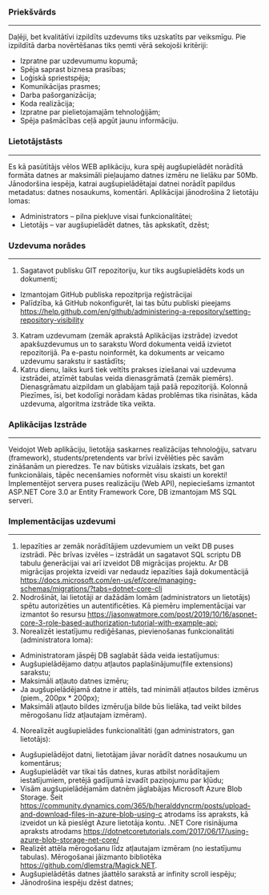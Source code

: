 ﻿### Priekšvārds
---
Daļēji, bet kvalitātīvi izpildīts uzdevums tiks uzskatīts par veiksmīgu.
Pie izpildītā darba novērtēšanas tiks ņemti vērā sekojoši kritēriji:
- Izpratne par uzdevumumu kopumā;
- Spēja saprast biznesa prasības;
- Loģiskā spriestspēja;
- Komunikācijas prasmes;
- Darba pašorganizācija;
- Koda realizācija;
- Izpratne par pielietojamajām tehnoloģijām;
- Spēja pašmācības ceļā apgūt jaunu informāciju. 
### Lietotājstāsts
---
Es kā pasūtītājs vēlos WEB aplikāciju, kura spēj augšupielādēt norādītā formāta datnes ar 
maksimāli pieļaujamo datnes izmēru ne lielāku par 50Mb. Jānodoršina iespēja, 
katrai augšupielādētajai datnei norādīt papildus metadatus: datnes nosaukums, komentāri.
Aplikācijai jānodrošina 2 lietotāju lomas: 
- Administrators – pilna piekļuve visai funkcionalitātei;
- Lietotājs – var augšupielādēt datnes, tās apkskatīt, dzēst;
### Uzdevuma norādes 
---
1. Sagatavot publisku GIT repozitoriju, kur tiks augšupielādēts kods un dokumenti;
- Izmantojam GitHub publiska repozitprija reģistrācijai
- Palīdzība, kā GitHub nokonfigurēt, lai tas būtu publiski pieejams 
https://help.github.com/en/github/administering-a-repository/setting-repository-visibility
3. Katram uzdevumam (zemāk aprakstā Aplikācijas izstrāde) izvedot apakšuzdevumus un to sarakstu Word dokumenta veidā izvietot repozitorijā.
Pa e-pastu noinformēt, ka dokuments ar veicamo uzdevumu sarakstu ir sastādīts;
4. Katru dienu, laiks kurš tiek veltīts prakses iziešanai vai uzdevuma izstrādei, atzīmēt tabulas veida dienasgrāmatā (zemāk piemērs).
Dienasgrāmatu aizpildam un glabājam tajā pašā repozitorijā. Kolonnā Piezīmes, īsi,
bet kodolīgi norādam kādas problēmas tika risinātas, kāda uzdevuma, algoritma izstrāde tika veikta. 
### Aplikācijas Izstrāde
---
Veidojot Web aplikāciju, lietotāja saskarnes realizācijas tehnoloģiju, satvaru (framework), students/pretendents var brīvi izvēlēties pēc savām zināšanām un pieredzes.
Te nav būtisks vizuālais izskats, bet gan funkcionālais, tāpēc necenšamies noformēt visu skaisti un korekti!
Implementējot servera puses realizāciju (Web API), nepieciešams izmantot ASP.NET Core 3.0 ar  Entity Framework Core, DB izmantojam MS SQL serveri.
### Implementācijas uzdevumi
---
1. Iepazīties ar zemāk norādītājiem uzdevumiem un veikt DB puses izstrādi. 
Pēc brīvas izvēles – izstrādāt un sagatavot SQL scriptu DB tabulu ģenerācijai vai arī izveidot DB migrācijas projektu.
Ar DB migrācijas projekta izveidi var nedaudz iepazīties šajā dokumentācijā 
https://docs.microsoft.com/en-us/ef/core/managing-schemas/migrations/?tabs=dotnet-core-cli
2. Nodrošināt, lai lietotāji ar dažādām lomām (administrators un lietotājs) spētu autorizēties un  autentificēties. Kā piemēru implementācijai var izmantot šo resursu 
https://jasonwatmore.com/post/2019/10/16/aspnet-core-3-role-based-authorization-tutorial-with-example-api;
3. Norealizēt iestatījumu rediģēšanas, pievienošanas funkcionalitāti (administratora loma):
- Administratoram jāspēj DB saglabāt šāda veida iestatījumus:
- Augšupielādējamo datņu atļautos paplašinājumu(file extensions) sarakstu;
- Maksimāli atļauto datnes izmēru;
- Ja augšupielādējamā datne ir attēls, tad minimāli atļautos bildes izmērus (piem., 200px * 200px);
- Maksimāli atļauto bildes izmēru(ja bilde būs lielāka, tad veikt bildes mērogošanu līdz atļautajam izmēram).
4. Norealizēt augšupielādes funkcionalitāti (gan administrators, gan lietotājs):
- Augšupielādējot datni, lietotājam jāvar norādīt datnes nosaukumu un komentārus;
- Augšupielādēt var tikai tās datnes, kuras atbilst norādītajiem iestatījumiem, pretējā gadījumā izvadīt paziņojumu par kļūdu;
- Visām augšupielādējamām datnēm jāglabājas Microsoft Azure Blob Storage. 
Šeit https://community.dynamics.com/365/b/heralddyncrm/posts/upload-and-download-files-in-azure-blob-using-c atrodams īss apraksts,
kā izveidot un kā pieslēgt Azure lietotāja kontu.
.NET Core risinājuma apraksts atrodams https://dotnetcoretutorials.com/2017/06/17/using-azure-blob-storage-net-core/
- Realizēt attēla mērogošanu līdz atļautajam izmēram (no iestatījumu tabulas). 
Mērogošanai jāizmanto bibliotēka https://github.com/dlemstra/Magick.NET.
- Augšupielādētās datnes jāattēlo sarakstā ar infinity scroll iespēju;
- Jānodrošina iespēju dzēst datnes;